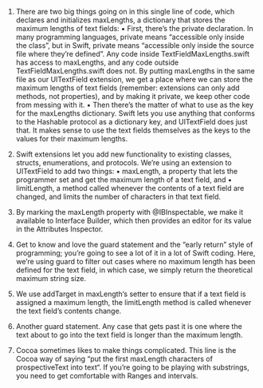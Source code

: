 1. There are two big things going on in this single line of code, which declares and initializes maxLengths, a dictionary that stores the maximum lengths of text fields:
	▪	First, there’s the private declaration. In many programming languages, private means “accessible only inside the class”, but in Swift, private means “accessible only inside the source file where they’re defined”. Any code inside TextFieldMaxLengths.swift has access to maxLengths, and any code outside TextFieldMaxLengths.swift does not. By putting maxLengths in the same file as our UITextField extension, we get a place where we can store the maximum lengths of text fields (remember: extensions can only add methods, not properties), and by making it private, we keep other code from messing with it.
	▪	Then there’s the matter of what to use as the key for the maxLengths dictionary. Swift lets you use anything that conforms to the Hashable protocol as a dictionary key, and UITextField does just that. It makes sense to use the text fields themselves as the keys to the values for their maximum lengths.

2. Swift extensions let you add new functionality to existing classes, structs, enumerations, and protocols. We’re using an extension to UITextField to add two things:
	▪	maxLength, a property that lets the programmer set and get the maximum length of a text field, and
	▪	limitLength, a method called whenever the contents of a text field are changed, and limits the number of characters in that text field.

3. By marking the maxLength property with @IBInspectable, we make it available to Interface Builder, which then provides an editor for its value in the Attributes Inspector.

4. Get to know and love the guard statement and the “early return” style of programming; you’re going to see a lot of it in a lot of Swift coding. Here, we’re using guard to filter out cases where no maximum length has been defined for the text field, in which case, we simply return the theoretical maximum string size.

5. We use addTarget in maxLength‘s setter to ensure that if a text field is assigned a maximum length, the limitLength method is called whenever the text field’s contents change.

6. Another guard statement. Any case that gets past it is one where the text about to go into the text field is longer than the maximum length.

7. Cocoa sometimes likes to make things complicated. This line is the Cocoa way of saying “put the first maxLength characters of prospectiveText into text“. If you’re going to be playing with substrings, you need to get comfortable with Ranges and intervals.
